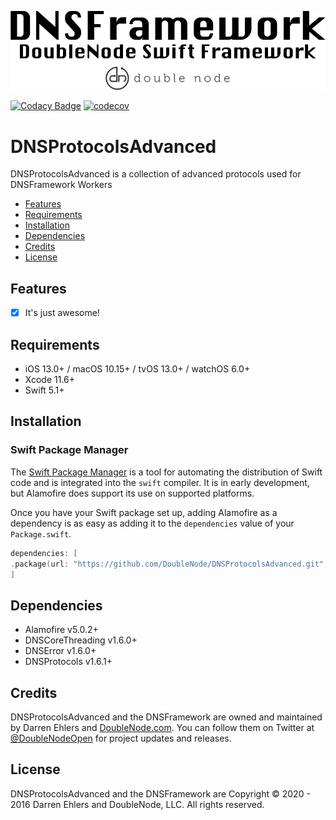 ![DoubleNode Swift Framework](https://github.com/DoubleNode/DNSProtocols/raw/master/DNSFrameworkLogo.png)

[![Codacy Badge](https://api.codacy.com/project/badge/Grade/66155d65c6ae4425adcc377c40df58f9)](https://www.codacy.com?utm_source=github.com&amp;utm_medium=referral&amp;utm_content=DoubleNode/DNSProtocolsAdvanced&amp;utm_campaign=Badge_Grade)
[![codecov](https://codecov.io/gh/DoubleNode/DNSProtocolsAdvanced/branch/master/graph/badge.svg?token=lxmEQWUevx)](https://codecov.io/gh/DoubleNode/DNSProtocolsAdvanced)

# DNSProtocolsAdvanced

DNSProtocolsAdvanced is a collection of advanced protocols used for DNSFramework Workers

-   [Features](#features)
-   [Requirements](#requirements)
-   [Installation](#installation)
-   [Dependencies](#dependencies)
-   [Credits](#credits)
-   [License](#license)

## Features

-   [x] It's just awesome!

## Requirements

-   iOS 13.0+ / macOS 10.15+ / tvOS 13.0+ / watchOS 6.0+
-   Xcode 11.6+
-   Swift 5.1+

## Installation

### Swift Package Manager

The [Swift Package Manager](https://swift.org/package-manager/) is a tool for automating the distribution of Swift code and is integrated into the `swift` compiler. It is in early development, but Alamofire does support its use on supported platforms.

Once you have your Swift package set up, adding Alamofire as a dependency is as easy as adding it to the `dependencies` value of your `Package.swift`.

```swift
dependencies: [
.package(url: "https://github.com/DoubleNode/DNSProtocolsAdvanced.git", from: "1.6.0")
]
```

## Dependencies

-   Alamofire v5.0.2+
-   DNSCoreThreading v1.6.0+
-   DNSError v1.6.0+
-   DNSProtocols v1.6.1+

## Credits

DNSProtocolsAdvanced and the DNSFramework are owned and maintained by Darren Ehlers and [DoubleNode.com](http://doublenode.com). You can follow them on Twitter at [@DoubleNodeOpen](https://twitter.com/DoubleNodeOpen) for project updates and releases.

## License

DNSProtocolsAdvanced and the DNSFramework are Copyright © 2020 - 2016 Darren Ehlers and DoubleNode, LLC. All rights reserved.
